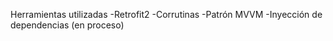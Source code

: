 Herramientas utilizadas
-Retrofit2
-Corrutinas
-Patrón MVVM
-Inyección de dependencias (en proceso)
